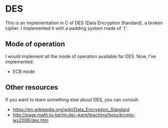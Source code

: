# DES

This is an implementation in C of DES (Data Encryption Standard), a broken cipher.
I implemented it with a padding system made of '{'.


## Mode of operation

I would implement all the mode of operation available for DES.
Now, I've implemented:
- ECB mode


## Other resources

If you want to learn something else about DES, you can consult:
- https://en.wikipedia.org/wiki/Data_Encryption_Standard
- http://page.math.tu-berlin.de/~kant/teaching/hess/krypto-ws2006/des.htm
